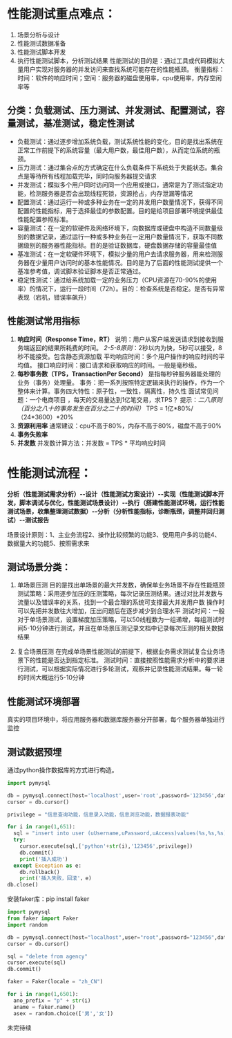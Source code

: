 # 性能测试重点难点：
1. 场景分析与设计
2. 性能测试数据准备
3. 性能测试脚本开发
4. 执行性能测试脚本，分析测试结果
性能测试的目的是：通过工具或代码模拟大量用户实现对服务器的并发访问来查找系统可能存在的性能瓶颈。
衡量指标：时间：软件的响应时间；空间：服务器的磁盘使用率，cpu使用率，内存空闲率等
## 分类：负载测试、压力测试、并发测试、配置测试，容量测试，基准测试，稳定性测试
- 负载测试：通过逐步增加系统负载，测试系统性能的变化，目的是找出系统在正常工作前提下的系统容量（最大用户数，最佳用户数），从而定位系统的瓶颈。
- 压力测试：通过集合点的方式确定在什么负载条件下系统处于失能状态。集合点是等待所有线程加载完毕，同时向服务器提交请求
- 并发测试：模拟多个用户同时访问同一个应用或接口，通常是为了测试指定功能，检测服务器是否会出现线程死锁，资源抢占，内存泄漏等情况
- 配置测试：通过运行一种或多种业务在一定的并发用户数量情况下，获得不同配置的性能指标，用于选择最佳的参数配置。目的是给项目部署环境提供最佳性能配置参照标准。
- 容量测试：在一定的软硬件及网络环境下，向数据库或硬盘中构造不同数量级别的数据记录，通过运行一种或多种业务在一定用户数量情况下，获取不同数据级别的服务器性能指标。目的是验证数据库，硬盘数据存储的容量最佳值
- 基准测试：在一定软硬件环境下，模拟少量的用户去请求服务器，用来检测服务器在少量用户访问时的基本性能情况。目的是为了后面的性能测试提供一个基准参考值，调试脚本验证脚本是否正常通过。
- 稳定性测试：通过给系统加载一定的业务压力（CPU资源在70-90%的使用率）的情况下，运行一段时间（72h）。目的：检查系统是否稳定。是否有异常表现（宕机，错误率飙升）
## 性能测试常用指标
1. **响应时间（Response Time，RT）**
说明：用户从客户端发送请求到接收到服务端返回的结果所耗费的时间。
*2-5-8原则*：2秒以内为快，5秒可以接受，8秒不能接受。包含静态资源加载
平均响应时间：多个用户操作的响应时间的平均值。
接口响应时间：接口请求和获取响应的时间。一般是毫秒级。
2. **每秒事务数（TPS，TransactionPer Second）**
是指每秒钟服务器能处理的业务（事务）处理量。
事务：把一系列按照特定逻辑来执行的操作，作为一个整体来计算。事务四大特性：原子性，一致性，隔离性，持久性
面试常见问题：一个电商项目 ，每天的交易量达到1亿笔交易，求TPS？
提示：*二八原则（百分之八十的事务发生在百分之二十的时间）*
TPS = 1亿\*80%/（24\*3600）\*20%
3. **资源利用率**
通常建议：cpu不高于80%，内存不高于80%，磁盘不高于90%
4. **事务失败率**
5. **并发数**
并发数计算方法：并发数 = TPS * 平均响应时间

# 性能测试流程：
**分析（性能测试需求分析）--设计（性能测试方案设计）--实现（性能测试脚本开发，脚本调试与优化，性能测试场景设计）--执行（搭建性能测试环境，运行性能测试场景，收集整理测试数据）--分析（分析性能指标，诊断瓶颈，调整并回归测试）--测试报告**

场景设计原则：1、主业务流程2、操作比较频繁的功能3、使用用户多的功能4、数据量大的功能5、按照需求来
## 测试场景分类：
1. 单场景压测
目的是找出单场景的最大并发数，确保单业务场景不存在性能瓶颈
测试策略：采用逐步加压的压测策略，每次记录压测结果。通过对比并发数与流量以及错误率的关系，找到一个最合理的系统可支撑最大并发用户数
操作时可以先把并发数往大增加，压出问题后在逐步减少到合理水平
测试时间：一般对于单场景测试，设置梯度加压策略，可以50线程数为一组递增，每组测试时间5-10分钟进行测试，并且在单场景压测记录文档中记录每次压测的相关数据结果

2. 复合场景压测
在完成单场景性能测试的前提下，根据业务需求测试复合业务场景下的性能是否达到指定标准。
测试时间：直接按照性能需求分析中的要求进行测试，可以根据实际情况进行多轮测试，观察并记录性能测试结果。每一轮的时间大概运行5-10分钟

## 性能测试环境部署
真实的项目环境中，将应用服务器和数据库服务器分开部署，每个服务器单独进行监控

## 测试数据预埋
通过python操作数据库的方式进行构造。
```python
import pymysql

db = pymysql.connect(host='localhost',user='root',password='123456',database='mms')
cursor = db.cursor()

privilege = "信息查询功能，信息录入功能，信息浏览功能，数据报表功能"

for i in range(1,651):
  sql = "insert into user (uUsername,uPassword,uAccess)values(%s,%s,%s)"
  try:
    cursor.execute(sql,['python'+str(i),'123456',privilege])
    db.commit()
    print('插入成功')
  except Exception as e:
    db.rollback()
    print('插入失败，回滚'，e)
db.close()
```
安装faker库：pip install faker
```python
import pymysql
from faker import Faker
import random

db = pymysql.connect(host="localhost",user="root",password="123456",database="mms")
cursor = db.cursor()

sql = "delete from agency"
cursor.execute(sql)
db.commit()

faker = Faker(locale = "zh_CN")

for i in range(1,6501):
  ano_prefix = "p" + str(i)
  aname = faker.name()
  asex = random.choice(['男','女'])

```

未完待续
